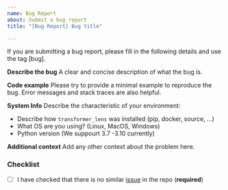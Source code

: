 ```yaml
---
name: Bug Report
about: Submit a bug report
title: "[Bug Report] Bug title"

---
```


If you are submitting a bug report, please fill in the following details and use the tag [bug].

**Describe the bug**
A clear and concise description of what the bug is.

**Code example**
Please try to provide a minimal example to reproduce the bug. Error messages and stack traces are also helpful.

**System Info**
Describe the characteristic of your environment:
 * Describe how `transformer_lens` was installed (pip, docker, source, ...)
 * What OS are you using? (Linux, MacOS, Windows) 
 * Python version (We suppourt 3.7 -3.10 currently)

**Additional context**
Add any other context about the problem here.

### Checklist

- [ ] I have checked that there is no similar [issue](https://github.com/TransformerLensOrg/TransformerLens/issues) in the repo (**required**)